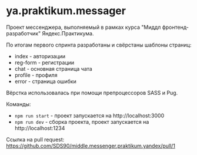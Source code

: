 # ya.praktikum.messager

Проект мессенджера, выполняемый в рамках курса "Миддл фронтенд-разработчик" Яндекс.Практикума.

По итогам первого спринта разработаны и свёрстаны шаблоны страниц:

- index - авторизации
- reg-form - регистрации
- chat - основная страница чата
- profile - профиля
- error - страница ошибки

Вёрстка использовалась при помощи препроцессоров SASS и Pug.

Команды:
- `npm run start` - проект запускается на http://localhost:3000
- `npm run dev` - сборка проекта, проект запускается на http://localhost:1234

Ссылка на pull request: https://github.com/SDS90/middle.messenger.praktikum.yandex/pull/1